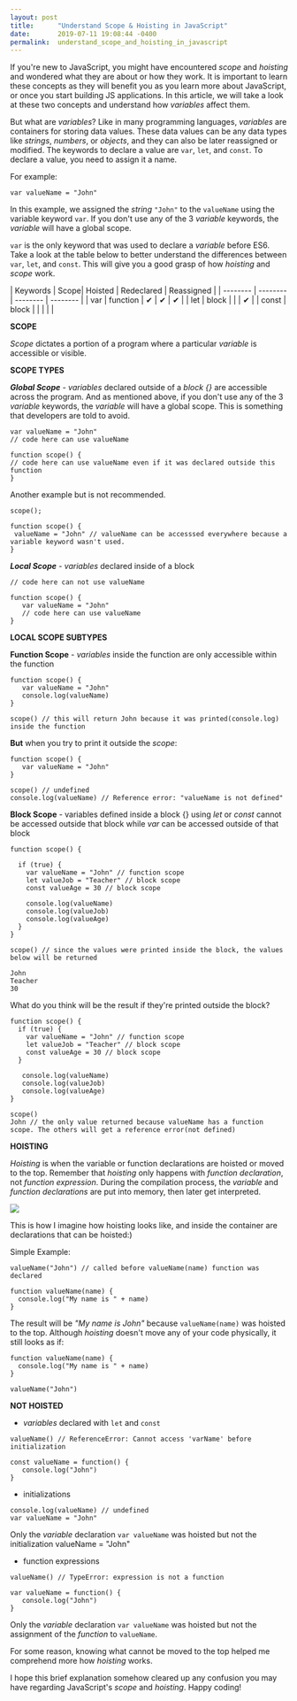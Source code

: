 ```yaml
---
layout: post
title:      "Understand Scope & Hoisting in JavaScript"
date:       2019-07-11 19:08:44 -0400
permalink:  understand_scope_and_hoisting_in_javascript
---
```



If you're new to JavaScript, you might have encountered *scope* and *hoisting* and wondered what they are about or how they work.  It is important to learn these concepts as they will benefit you as you learn more about JavaScript, or once you start building JS applications. In this article, we will take a look at these two concepts and understand how *variables* affect them. 

But what are *variables*? Like in many programming languages, *variables* are containers for storing data values. These data values can be any data types like *strings*, *numbers*, or *objects*, and they can also be later reassigned or modified. The keywords to declare a value are `var`, `let`, and `const`. To declare a value, you need to assign it a name. 

For example:

`var valueName = "John"`

In this example, we assigned the *string* `"John"` to the `valueName` using the variable keyword `var`. If you don't use any of the 3 *variable* keywords, the *variable* will have a global scope.

`var` is the only keyword that was used to declare a *variable* before ES6. Take a look at the table below to better understand the differences between `var`, `let`, and `const`. This will give you a good grasp of how *hoisting* and *scope* work.

| Keywords | Scope| Hoisted | Redeclared | Reassigned |
| -------- | -------- | -------- | -------- |
| var   | function | ✔   | ✔   | ✔   |
| let   | block |   |   | ✔   |
| const   | block |   |    |    |    |


**SCOPE**

*Scope* dictates a portion of a program where a particular *variable* is accessible or visible. 

**SCOPE TYPES**

***Global Scope*** - *variables* declared outside of a *block {}* are accessible across the program. And as mentioned above, if you don't use any of the 3 *variable* keywords, the *variable* will have a global scope. This is something that developers are told to avoid.


```
var valueName = "John"
// code here can use valueName

function scope() {
// code here can use valueName even if it was declared outside this function
}
```

Another example but is not recommended.

```
scope();

function scope() {
 valueName = "John" // valueName can be accesssed everywhere because a variable keyword wasn't used. 
}
```

***Local Scope*** - *variables* declared inside of a block

```
// code here can not use valueName

function scope() {
   var valueName = "John"
   // code here can use valueName
}
```

**LOCAL SCOPE SUBTYPES**


**Function Scope** - *variables* inside the function are only accessible within the function

```
function scope() {
   var valueName = "John"
   console.log(valueName)
}

scope() // this will return John because it was printed(console.log) inside the function
```


**But** when you try to print it outside the *scope*:

```
function scope() {
   var valueName = "John"
}

scope() // undefined
console.log(valueName) // Reference error: "valueName is not defined"
```


**Block Scope** - variables defined inside a block {} using *let* or *const*  cannot be accessed outside that block while  *var* can be accessed outside of that block

```
function scope() {

  if (true) {
    var valueName = "John" // function scope
    let valueJob = "Teacher" // block scope    
    const valueAge = 30 // block scope

    console.log(valueName)
    console.log(valueJob) 
    console.log(valueAge)
  }
}

scope() // since the values were printed inside the block, the values below will be returned

John
Teacher
30
```

What do you think will be the result if they're printed outside the block?

```
function scope() {
  if (true) {
    var valueName = "John" // function scope
    let valueJob = "Teacher" // block scope    
    const valueAge = 30 // block scope
  }
	
   console.log(valueName)
   console.log(valueJob)
   console.log(valueAge)
}

scope() 
John // the only value returned because valueName has a function scope. The others will get a reference error(not defined)
```

**HOISTING**

*Hoisting* is when the variable or function declarations are hoisted or moved to the top. Remember that *hoisting* only happens with *function declaration*, not *function expression*. During the compilation process, the *variable* and *function declarations* are put into memory, then later get interpreted.

![](http://i68.tinypic.com/14tomxl.png)

This is how I imagine how hoisting looks like, and inside the container are declarations that can be hoisted:)

Simple Example:

```
valueName("John") // called before valueName(name) function was declared

function valueName(name) {
  console.log("My name is " + name)
}
```

The result will be *"My name is John"* because `valueName(name)` was hoisted to the top. Although *hoisting* doesn't move any of your code physically, it still looks as if:

```
function valueName(name) {
  console.log("My name is " + name)
}

valueName("John")
```

**NOT HOISTED**

*  *variables* declared with `let` and `const`

```
valueName() // ReferenceError: Cannot access 'varName' before initialization

const valueName = function() {
   console.log("John")
}
```

*  initializations

```
console.log(valueName) // undefined
var valueName = "John"
```

Only the *variable* declaration `var valueName` was hoisted but not the initialization valueName = "John"

*  function expressions

```
valueName() // TypeError: expression is not a function

var valueName = function() {
   console.log("John")
}
```

Only the *variable* declaration `var valueName` was hoisted but not the assignment of the *function* to `valueName`.

For some reason, knowing what cannot be moved to the top helped me comprehend more how *hoisting* works.


I hope this brief explanation somehow cleared up any confusion you may have regarding JavaScript's *scope* and *hoisting*. Happy coding!

